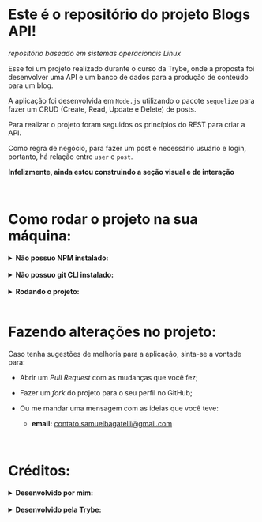 # Este é o repositório do projeto Blogs API!
_repositório baseado em sistemas operacionais Linux_

Esse foi um projeto realizado durante o curso da Trybe, onde a proposta foi desenvolver uma API e um banco de dados para a produção de conteúdo para um blog.

A aplicação foi desenvolvida em `Node.js` utilizando o pacote `sequelize` para fazer um CRUD (Create, Read, Update e Delete) de posts.

Para realizar o projeto foram seguidos os princípios do REST para criar a API.

Como regra de negócio, para fazer um post é necessário usuário e login, portanto, há relação entre `user` e `post`.

__Infelizmente, ainda estou construindo a seção visual e de interação__

<br />

# Como rodar o projeto na sua máquina:

<details>
  <summary><strong>Não possuo NPM instalado:</strong></summary><br />

  Certifique-se de instalar (caso não possua) o Node Package Manager na sua máquina.

  Para verificar se você possui o NPM, basta digitar este comando no terminal:

      npm -v

      // O retorno de ser algo parecido com: 9.2.0
  

  __Caso não esteja instalado, basta seguir as instruções:__ <https://docs.npmjs.com/downloading-and-installing-node-js-and-npm>
</details>

<br />

<details>
  <summary><strong>Não possuo git CLI instalado:</strong></summary><br />

  Certifique-se de instalar (caso não possua) o git Command Line Interface no seu computador.

  Para verificar se você possui o git, basta digitar este comando no terminal:
  
      git --version

      // O retorno de ser algo parecido com: git version 2.25.1
  

  __Caso não esteja instalado, basta seguir as instruções:__ <https://git-scm.com/book/en/v2/Getting-Started-Installing-Git>
</details>

<br />

<details>
  <summary><strong>Rodando o projeto:</strong></summary><br />

  1. Clone o repositório

  - Use, no terminal, o comando: `git clone git@github.com:samuelbagatelli/blogs-api.git`
  - Entre na pasta do repositório que você acabou de clonar, com o comando: `cd blogs-api`

  2. Instale as dependências:

  - `npm install`

  3. Agora basta digitar e executar o comando:

  - `npm start`
</details><br />

# Fazendo alterações no projeto:

Caso tenha sugestões de melhoria para a aplicação, sinta-se a vontade para:
 
  - Abrir um _Pull Request_ com as mudanças que você fez;

  - Fazer um _fork_ do projeto para o seu perfil no GitHub;

  - Ou me mandar uma mensagem com as ideias que você teve:
    - __email:__ <contato.samuelbagatelli@gmail.com>

<br />

# Créditos:

<details>
  <summary><strong>Desenvolvido por mim:</strong></summary><br />

  Toda a organização de pastas, aplicando conceitos REST, parte lógica e visual da aplicação foram desenvolvidos por mim.
</details>

<br />

<details>
  <summary><strong>Desenvolvido pela Trybe:</strong></summary><br />

  Toda a parte de configuração de ambiente e _setup_ da aplicação foi desenvolvida pelo time da Trybe.
</details>
